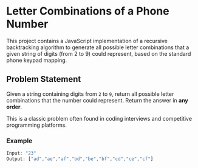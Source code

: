 # Letter Combinations of a Phone Number

This project contains a JavaScript implementation of a recursive backtracking algorithm to generate all possible letter combinations that a given string of digits (from 2 to 9) could represent, based on the standard phone keypad mapping.

## Problem Statement

Given a string containing digits from `2` to `9`, return all possible letter combinations that the number could represent. Return the answer in **any order**.

This is a classic problem often found in coding interviews and competitive programming platforms.

### Example

```javascript
Input: "23"
Output: ["ad","ae","af","bd","be","bf","cd","ce","cf"]
